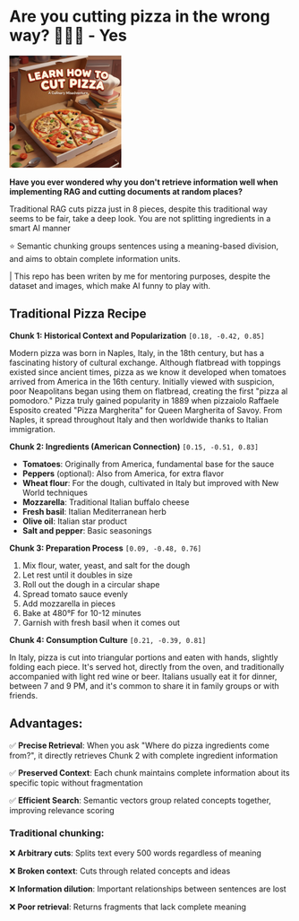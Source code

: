 # **Are you cutting pizza in the wrong way? 🍕🍕🔪 - Yes**

<img src="pizza.png" alt="Pizza Image" style="max-width: 200px; max-height: 200px;">

**Have you ever wondered why you don't retrieve information well when implementing RAG and cutting documents at random places?**

Traditional RAG cuts pizza just in 8 pieces, despite this traditional way seems to be fair, take a deep look. You are not splitting ingredients in a smart AI manner

⭐️ Semantic chunking groups sentences using a meaning-based division, and aims to obtain complete information units.

| This repo has been writen by me for mentoring purposes, despite the dataset and images, which make AI funny to play with.

## **Traditional Pizza Recipe**

**Chunk 1: Historical Context and Popularization** `[0.18, -0.42, 0.85]`

Modern pizza was born in Naples, Italy, in the 18th century, but has a fascinating history of cultural exchange. Although flatbread with toppings existed since ancient times, pizza as we know it developed when tomatoes arrived from America in the 16th century. Initially viewed with suspicion, poor Neapolitans began using them on flatbread, creating the first "pizza al pomodoro." Pizza truly gained popularity in 1889 when pizzaiolo Raffaele Esposito created "Pizza Margherita" for Queen Margherita of Savoy. From Naples, it spread throughout Italy and then worldwide thanks to Italian immigration.

**Chunk 2: Ingredients (American Connection)** `[0.15, -0.51, 0.83]`

- **Tomatoes**: Originally from America, fundamental base for the sauce
- **Peppers** (optional): Also from America, for extra flavor
- **Wheat flour**: For the dough, cultivated in Italy but improved with New World techniques
- **Mozzarella**: Traditional Italian buffalo cheese
- **Fresh basil**: Italian Mediterranean herb
- **Olive oil**: Italian star product
- **Salt and pepper**: Basic seasonings

**Chunk 3: Preparation Process** `[0.09, -0.48, 0.76]`

1. Mix flour, water, yeast, and salt for the dough
2. Let rest until it doubles in size
3. Roll out the dough in a circular shape
4. Spread tomato sauce evenly
5. Add mozzarella in pieces
6. Bake at 480°F for 10-12 minutes
7. Garnish with fresh basil when it comes out

**Chunk 4: Consumption Culture** `[0.21, -0.39, 0.81]`

In Italy, pizza is cut into triangular portions and eaten with hands, slightly folding each piece. It's served hot, directly from the oven, and traditionally accompanied with light red wine or beer. Italians usually eat it for dinner, between 7 and 9 PM, and it's common to share it in family groups or with friends.

## **Advantages:**

✅ **Precise Retrieval**: When you ask "Where do pizza ingredients come from?", it directly retrieves Chunk 2 with complete ingredient information

✅ **Preserved Context**: Each chunk maintains complete information about its specific topic without fragmentation

✅ **Efficient Search**: Semantic vectors group related concepts together, improving relevance scoring

### Traditional chunking:

❌ **Arbitrary cuts**: Splits text every 500 words regardless of meaning

❌ **Broken context**: Cuts through related concepts and ideas

❌ **Information dilution**: Important relationships between sentences are lost

❌ **Poor retrieval**: Returns fragments that lack complete meaning
